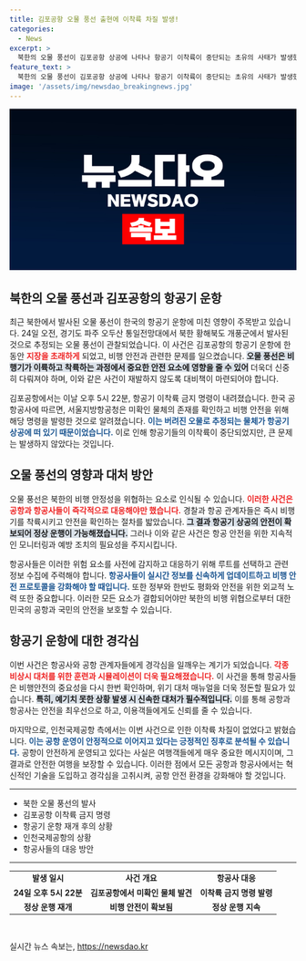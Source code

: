 ```yaml
---
title: 김포공항 오물 풍선 출현에 이착륙 차질 발생!
categories:
  - News
excerpt: >
  북한의 오물 풍선이 김포공항 상공에 나타나 항공기 이착륙이 중단되는 초유의 사태가 발생했습니다! 한때 차질을 빚었지만 현재는 정상 운행 중입니다. 어떤 물체가 공항을 위협했는지 궁금하다면 클릭하세요!
feature_text: >
  북한의 오물 풍선이 김포공항 상공에 나타나 항공기 이착륙이 중단되는 초유의 사태가 발생했습니다! 한때 차질을 빚었지만 현재는 정상 운행 중입니다. 어떤 물체가 공항을 위협했는지 궁금하다면 클릭하세요!
image: '/assets/img/newsdao_breakingnews.jpg'
---
```


<p><img src="/assets/img/newsdao_breakingnews.jpg" alt="pcversion 속보" /></p>

<h2 data-ke-size="size26">북한의 오물 풍선과 김포공항의 항공기 운항</h2>

<p data-ke-size="size16">최근 북한에서 발사된 오물 풍선이 한국의 항공기 운항에 미친 영향이 주목받고 있습니다. 24일 오전, 경기도 파주 오두산 통일전망대에서 북한 황해북도 개풍군에서 발사된 것으로 추정되는 오물 풍선이 관찰되었습니다. 이 사건은 김포공항의 항공기 운항에 한동안 <b><span style="color: #ee2323;">지장을 초래하게</span></b> 되었고, 비행 안전과 관련한 문제를 일으켰습니다. <b><span style="background-color: #21538527;">오물 풍선은 비행기가 이륙하고 착륙하는 과정에서 중요한 안전 요소에 영향을 줄 수 있어</span></b> 더욱더 신중히 다뤄져야 하며, 이와 같은 사건이 재발하지 않도록 대비책이 마련되어야 합니다.</p>

<p data-ke-size="size16">김포공항에서는 이날 오후 5시 22분, 항공기 이착륙 금지 명령이 내려졌습니다. 한국 공항공사에 따르면, 서울지방항공청은 미확인 물체의 존재를 확인하고 비행 안전을 위해 해당 명령을 발령한 것으로 알려졌습니다. <b><span style="color: #1a5490;">이는 버려진 오물로 추정되는 물체가 항공기 상공에 떠 있기 때문이었습니다.</span></b> 이로 인해 항공기들의 이착륙이 중단되었지만, 큰 문제는 발생하지 않았다는 것입니다.</p>

<h2 data-ke-size="size26">오물 풍선의 영향과 대처 방안</h2>

<p data-ke-size="size16">오물 풍선은 북한의 비행 안정성을 위협하는 요소로 인식될 수 있습니다. <b><span style="color: #ee2323;">이러한 사건은 공항과 항공사들이 즉각적으로 대응해야만 했습니다.</span></b> 경찰과 항공 관계자들은 즉시 비행기를 착륙시키고 안전을 확인하는 절차를 밟았습니다. <b><span style="background-color: #21538527;">그 결과 항공기 상공의 안전이 확보되어 정상 운행이 가능해졌습니다.</span></b> 그러나 이와 같은 사건은 항공 안전을 위한 지속적인 모니터링과 예방 조치의 필요성을 주지시킵니다.</p>

<p data-ke-size="size16">항공사들은 이러한 위험 요소를 사전에 감지하고 대응하기 위해 루트를 선택하고 관련 정보 수집에 주력해야 합니다. <b><span style="color: #1a5490;">항공사들이 실시간 정보를 신속하게 업데이트하고 비행 안전 프로토콜을 강화해야 할 때입니다.</span></b> 또한 정부와 한반도 평화와 안전을 위한 외교적 노력 또한 중요합니다. 이러한 모든 요소가 결합되어야만 북한의 비행 위협으로부터 대한민국의 공항과 국민의 안전을 보호할 수 있습니다.</p>

<h2 data-ke-size="size26">항공기 운항에 대한 경각심</h2>

<p data-ke-size="size16">이번 사건은 항공사와 공항 관계자들에게 경각심을 일깨우는 계기가 되었습니다. <b><span style="color: #ee2323;">각종 비상시 대처를 위한 훈련과 시뮬레이션이 더욱 필요해졌습니다.</span></b> 이 사건을 통해 항공사들은 비행안전의 중요성을 다시 한번 확인하며, 위기 대처 매뉴얼을 더욱 정돈할 필요가 있습니다. <b><span style="background-color: #21538527;">특히, 예기치 못한 상황 발생 시 신속한 대처가 필수적입니다.</span></b> 이를 통해 공항과 항공사는 안전을 최우선으로 하고, 이용객들에게도 신뢰를 줄 수 있습니다.</p>

<p data-ke-size="size16">마지막으로, 인천국제공항 측에서는 이번 사건으로 인한 이착륙 차질이 없었다고 밝혔습니다. <b><span style="color: #1a5490;">이는 공항 운영이 안정적으로 이어지고 있다는 긍정적인 징후로 분석될 수 있습니다.</span></b> 공항이 안전하게 운영되고 있다는 사실은 여행객들에게 매우 중요한 메시지이며, 그 결과로 안전한 여행을 보장할 수 있습니다. 이러한 점에서 모든 공항과 항공사에서는 혁신적인 기술을 도입하고 경각심을 고취시켜, 공항 안전 환경을 강화해야 할 것입니다.</p>

<hr />

<ul>
  <li>북한 오물 풍선의 발사</li>
  <li>김포공항 이착륙 금지 명령</li>
  <li>항공기 운항 재개 후의 상황</li>
  <li>인천국제공항의 상황</li>
  <li>항공사들의 대응 방안</li>
</ul>

<hr />

<table>
  <tr>
    <td style="text-align: center; height: 17px;"><b>발생 일시</b></td>
    <td style="text-align: center; height: 17px;"><b>사건 개요</b></td>
    <td style="text-align: center; height: 17px;"><b>항공사 대응</b></td>
  </tr>
  <tr>
    <td style="text-align: center; height: 17px;"><b>24일 오후 5시 22분</b></td>
    <td style="text-align: center; height: 17px;"><b>김포공항에서 미확인 물체 발견</b></td>
    <td style="text-align: center; height: 17px;"><b>이착륙 금지 명령 발령</b></td>
  </tr>
  <tr>
    <td style="text-align: center; height: 17px;"><b>정상 운행 재개</b></td>
    <td style="text-align: center; height: 17px;"><b>비행 안전이 확보됨</b></td>
    <td style="text-align: center; height: 17px;"><b>정상 운행 지속</b></td>
  </tr>
</table>

<p data-ke-size="size16">&nbsp;</p>
실시간 뉴스 속보는, <a href="https://newsdao.kr" rel="dofollow">https://newsdao.kr</a>


